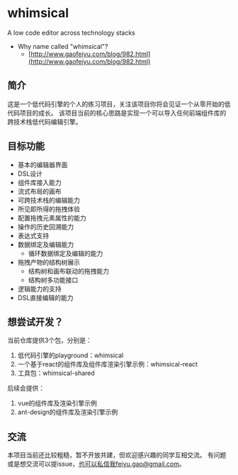 # whimsical
A low code editor across technology stacks

- Why name called "whimsical"?
  - [http://www.gaofeiyu.com/blog/982.html](http://www.gaofeiyu.com/blog/982.html)

## 简介
这是一个低代码引擎的个人的练习项目，关注该项目你将会见证一个从零开始的低代码项目的成长。
该项目当前的核心思路是实现一个可以导入任何前端组件库的跨技术栈低代码编辑引擎。

## 目标功能

- 基本的编辑器界面
- DSL设计
- 组件库接入能力
- 流式布局的画布
- 可跨技术栈的编辑能力
- 所见即所得的拖拽体验
- 配置拖拽元素属性的能力
- 操作的历史回溯能力
- 表达式支持
- 数据绑定及编辑能力
  - 循环数据绑定及编辑的能力
- 拖拽产物的结构树展示
  - 结构树和画布联动的拖拽能力
  - 结构树多功能接口
- 逻辑能力的支持
- DSL直接编辑的能力

## 想尝试开发？

当前仓库提供3个包，分别是：
1. 低代码引擎的playground：whimsical
2. 一个基于react的组件库及组件库渲染引擎示例：whimsical-react
3. 工具包：whimsical-shared

后续会提供：
1. vue的组件库及渲染引擎示例
2. ant-design的组件库及渲染引擎示例

## 交流

本项目当前还比较粗糙，暂不开放共建，但欢迎感兴趣的同学互相交流。
有问题或是想交流可以提issue，也可以私信我feiyu.gao@gmail.com。
